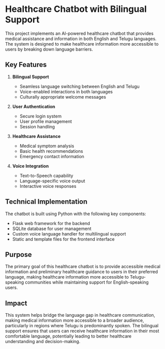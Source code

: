 # Healthcare Chatbot with Bilingual Support

This project implements an AI-powered healthcare chatbot that provides medical assistance and information in both English and Telugu languages. The system is designed to make healthcare information more accessible to users by breaking down language barriers.

## Key Features

1. **Bilingual Support**
   - Seamless language switching between English and Telugu
   - Voice-enabled interactions in both languages
   - Culturally appropriate welcome messages

2. **User Authentication**
   - Secure login system
   - User profile management
   - Session handling

3. **Healthcare Assistance**
   - Medical symptom analysis
   - Basic health recommendations
   - Emergency contact information

4. **Voice Integration**
   - Text-to-Speech capability
   - Language-specific voice output
   - Interactive voice responses

## Technical Implementation

The chatbot is built using Python with the following key components:
- Flask web framework for the backend
- SQLite database for user management
- Custom voice language handler for multilingual support
- Static and template files for the frontend interface

## Purpose

The primary goal of this healthcare chatbot is to provide accessible medical information and preliminary healthcare guidance to users in their preferred language, making healthcare information more accessible to Telugu-speaking communities while maintaining support for English-speaking users.

## Impact

This system helps bridge the language gap in healthcare communication, making medical information more accessible to a broader audience, particularly in regions where Telugu is predominantly spoken. The bilingual support ensures that users can receive healthcare information in their most comfortable language, potentially leading to better healthcare understanding and decision-making.